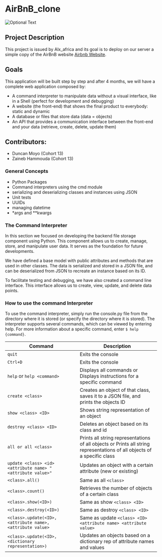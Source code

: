 # AirBnB_clone
![Optional Text](hbnb.png)
## Project Description

This project is issued by Alx_africa and its goal is to deploy on our server a simple copy of the AirBnB website [Airbnb Website](https://www.airbnb.com/).

## Goals

This application will be built step by step and after 4 months, we will have a complete web application composed by:

- A command interpreter to manipulate data without a visual interface, like in a Shell (perfect for development and debugging)
- A website (the front-end) that shows the final product to everybody: static and dynamic
- A database or files that store data (data = objects)
- An API that provides a communication interface between the front-end and your data (retrieve, create, delete, update them)

## Contributors:

- Duncan Moyo (Cohort 13)
- Zaineb Hammouda (Cohort 13)

### General Concepts

- Python Packages
- Command interpreters using the cmd module
- serializing and deserializing classes and instances using JSON
- Unit tests
- UUIDs
- managing datetime
- *args and **kwargs

### The Command Interpreter

In this section we focused on developing the backend file storage component using Python. This component allows us to create, manage, store, and manipulate user data. It serves as the foundation for future developments.

We have defined a base model with public attributes and methods that are used in other classes. The data is serialized and stored in a JSON file, and can be deserialized from JSON to recreate an instance based on its ID.

To facilitate testing and debugging, we have also created a command line interface. This interface allows us to create, view, update, and delete data points.

### How to use the command Interpreter

To use the command interpreter, simply run the console.py file from the directory where it is stored (or specify the directory where it is stored). The interpreter supports several commands, which can be viewed by entering help. For more information about a specific command, enter ``$ help {command}``.

| Command  | Description |
| ------------- | ------------- |
| ```quit```  | Exits the console  |
| ```Ctrl+D```  | Exits the console  |
| ```help``` or ```help <command>```  | Displays all commands or Displays instructions for a specific command
| ```create <class>```  | Creates an object of that class, saves it to a JSON file, and prints the objects ID
| ```show <class> <ID>```  | Shows string representation of an object
| ```destroy <class> <ID>```  | Deletes an object based on its class and id
| ```all or all <class>```  | Prints all string representations of all objects or Prints all string representations of all objects of a specific class
| ```update <class> <id> <attribute name> "<attribute value>"```  | Updates an object with a certain attribute (new or existing)
| ```<class>.all()```  | Same as all ```<class>```
| ```<class>.count()```  | Retrieves the number of objects of a certain class
| ```<class>.show(<ID>)```  | Same as show ```<class> <ID>```
| ```<class>.destroy(<ID>)```  | Same as destroy ```<class> <ID>```
| ```<class>.update(<ID>, <attribute name>, <attribute value>```  | Same as update ```<class> <ID> <attribute name> <attribute value>```
| ```<class>.update(<ID>, <dictionary representation>)```  | Updates an objects based on a dictionary rep of attribute names and values
